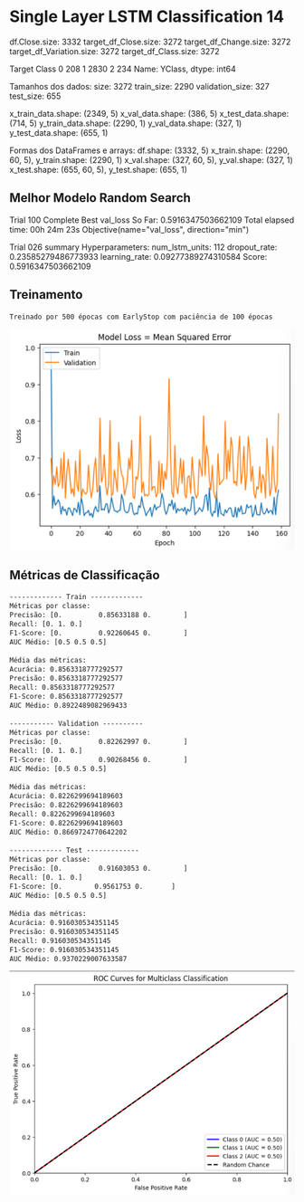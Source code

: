 # Single Layer LSTM Classification 14

df.Close.size: 3332
target_df_Close.size: 3272
target_df_Change.size: 3272
target_df_Variation.size: 3272
target_df_Class.size: 3272

Target Class
0     208
1    2830
2     234
Name: YClass, dtype: int64

Tamanhos dos dados:
size: 3272
train_size: 2290
validation_size: 327
test_size: 655

x_train_data.shape: (2349, 5)
x_val_data.shape: (386, 5)
x_test_data.shape: (714, 5)
y_train_data.shape: (2290, 1)
y_val_data.shape: (327, 1)
y_test_data.shape: (655, 1)

Formas dos DataFrames e arrays:
df.shape: (3332, 5)
x_train.shape: (2290, 60, 5), y_train.shape: (2290, 1)
x_val.shape: (327, 60, 5), y_val.shape: (327, 1)
x_test.shape: (655, 60, 5), y_test.shape: (655, 1)

## Melhor Modelo Random Search
Trial 100 Complete 
Best val_loss So Far: 0.5916347503662109
Total elapsed time: 00h 24m 23s
Objective(name="val_loss", direction="min")

Trial 026 summary
Hyperparameters:
num_lstm_units: 112
dropout_rate: 0.23585279486773933
learning_rate: 0.09277389274310584
Score: 0.5916347503662109
## Treinamento 
    Treinado por 500 épocas com EarlyStop com paciência de 100 épocas
![Alt text](./img/loss14.png)

## Métricas de Classificação
    ------------- Train -------------
    Métricas por classe:
    Precisão: [0.         0.85633188 0.        ]
    Recall: [0. 1. 0.]
    F1-Score: [0.         0.92260645 0.        ]
    AUC Médio: [0.5 0.5 0.5]

    Média das métricas:
    Acurácia: 0.8563318777292577
    Precisão: 0.8563318777292577
    Recall: 0.8563318777292577
    F1-Score: 0.8563318777292577
    AUC Médio: 0.8922489082969433

    ----------- Validation ----------
    Métricas por classe:
    Precisão: [0.         0.82262997 0.        ]
    Recall: [0. 1. 0.]
    F1-Score: [0.         0.90268456 0.        ]
    AUC Médio: [0.5 0.5 0.5]

    Média das métricas:
    Acurácia: 0.8226299694189603
    Precisão: 0.8226299694189603
    Recall: 0.8226299694189603
    F1-Score: 0.8226299694189603
    AUC Médio: 0.8669724770642202

    ------------- Test -------------
    Métricas por classe:
    Precisão: [0.         0.91603053 0.        ]
    Recall: [0. 1. 0.]
    F1-Score: [0.        0.9561753 0.       ]
    AUC Médio: [0.5 0.5 0.5]

    Média das métricas:
    Acurácia: 0.916030534351145
    Precisão: 0.916030534351145
    Recall: 0.916030534351145
    F1-Score: 0.916030534351145
    AUC Médio: 0.9370229007633587

![Alt text](./img/auc14.png)
    